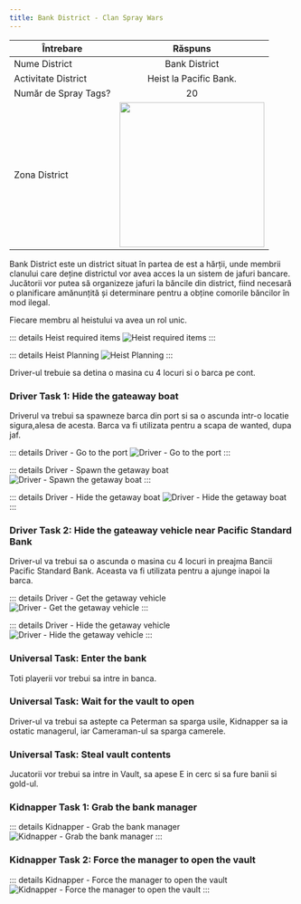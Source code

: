 ```yaml
---
title: Bank District - Clan Spray Wars
---
```


| Întrebare   | Răspuns |
| ----------- | :-----------: |
| Nume District | Bank District |
| Activitate District | Heist la Pacific Bank. |
| Număr de Spray Tags? | 20 |
| Zona District | <Image src="/assets/images/clans/spray-wars/districts/bank.png" width="256" label="Estul hărții" /> |

Bank District este un district situat în partea de est a hărții, unde membrii clanului care deține districtul vor avea acces la un sistem de jafuri bancare. Jucătorii vor putea să organizeze jafuri la băncile din district, fiind necesară o planificare amănunțită și determinare pentru a obține comorile băncilor în mod ilegal.

Fiecare membru al heistului va avea un rol unic.

::: details Heist required items
   <Image src="/assets/images/clans/spray-wars/districts/bank/heist-required-items.gif" alt="Heist required items" />
:::

::: details Heist Planning
   <Image src="/assets/images/clans/spray-wars/districts/bank/heist-planning.gif" alt="Heist Planning" />
:::

Driver-ul trebuie sa detina o masina cu 4 locuri si o barca pe cont.

### Driver Task 1: Hide the gateaway boat

Driverul va trebui sa spawneze barca din port si sa o ascunda intr-o locatie sigura,alesa de acesta. Barca va fi utilizata pentru a scapa de wanted, dupa jaf.

::: details Driver - Go to the port
   <Image src="/assets/images/clans/spray-wars/districts/bank/Driver-Go-to-the-port.gif" alt="Driver - Go to the port" />
:::

::: details Driver - Spawn the getaway boat
   <Image src="/assets/images/clans/spray-wars/districts/bank/Driver-Spawn-the-getaway-boat.gif" alt="Driver - Spawn the getaway boat" />
:::

::: details Driver - Hide the getaway boat
   <Image src="/assets/images/clans/spray-wars/districts/bank/Driver-Hide-the-getaway-boat.gif" alt="Driver - Hide the getaway boat" />
:::

### Driver Task 2: Hide the gateaway vehicle near Pacific Standard Bank

Driver-ul va trebui sa o ascunda o masina cu 4 locuri in preajma Bancii Pacific Standard Bank. Aceasta va fi utilizata pentru a ajunge inapoi la barca. 

::: details Driver - Get the getaway vehicle
   <Image src="/assets/images/clans/spray-wars/districts/bank/Driver-Get-the-getaway-vehicle.gif" alt="Driver - Get the getaway vehicle" />
:::

::: details Driver - Hide the getaway vehicle
   <Image src="/assets/images/clans/spray-wars/districts/bank/Driver-Hide-the-getaway-vehicle.gif" alt="Driver - Hide the getaway vehicle" />
:::

### Universal Task: Enter the bank

Toti playerii vor trebui sa intre in banca.

### Universal Task: Wait for the vault to open

Driver-ul va trebui sa astepte ca Peterman sa sparga usile, Kidnapper sa ia ostatic managerul, iar Cameraman-ul sa sparga camerele.

### Universal Task: Steal vault contents

Jucatorii vor trebui sa intre in Vault, sa apese E in cerc si sa fure banii si gold-ul.


### Kidnapper Task 1: Grab the bank manager

::: details Kidnapper - Grab the bank manager
   <Image src="/assets/images/clans/spray-wars/districts/bank/Kidnapper-Grab-the-bank-manager.gif" alt="Kidnapper - Grab the bank manager" />
:::

### Kidnapper Task 2: Force the manager to open the vault

::: details Kidnapper - Force the manager to open the vault
   <Image src="/assets/images/clans/spray-wars/districts/bank/Kidnapper-Force-the-manager-to-open-the-vault.gif" alt="Kidnapper - Force the manager to open the vault" />
:::
